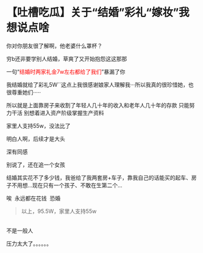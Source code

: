 # 【吐槽吃瓜】关于“结婚”彩礼“嫁妆”我想说点啥


你对你朋友很了解啊，他老婆什么罩杯？

穷b还非要学别人结婚，草爽了又开始抱怨这这那那

一句“<font color="Red">结婚时两家礼金7w左右都给了我们</font>”暴漏了你<img src="static/image/smiley/yct/008.gif" smilieid="39" border="0" alt="" />

我结婚就给了彩礼5W``这点上我很感谢娘家人理解我···所以我真的很珍惜她，也很尊重她们·····

所以就是上面靠房子来收割了年轻人几十年的收入和老年人几十年的存款 只能努力干活 别想着进入资产阶级掌握生产资料

家里人支持55w，没法比了<img src="static/image/smiley/default/lol.gif" smilieid="12" border="0" alt="" />

明白人啊，后续才是大头

深有同感

<img src="static/image/smiley/yct/002.gif" smilieid="30" border="0" alt="" /><br />
别说了，还在追一个女孩<img id="aimg_IA0EI" onclick="zoom(this, this.src, 0, 0, 0)" class="zoom" src="https://cdn.jsdelivr.net/gh/hishis/forum-master/public/images/patch.gif" onmouseover="img_onmouseoverfunc(this)" onload="thumbImg(this)" border="0" alt="" />

结婚其实花不了多少钱，我爸给了我两套房+车子，靠我自己的话能买的起车、房子不用想…现在只有一个孩子、不敢在生第二个…

唉&nbsp;&nbsp;永远都在花钱&nbsp;&nbsp;恐婚

<div class="quote"><blockquote>以上，95.5W，家里人支持55w</blockquote></div><br />
不是一般人

压力太大了。。。。。。<br />
<br />
<br />
&nbsp; &nbsp;&nbsp; &nbsp; <br />
&nbsp; &nbsp;&nbsp; &nbsp;&nbsp;&nbsp;
